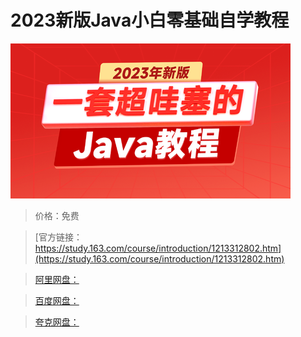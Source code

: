 # 2023新版Java小白零基础自学教程

![img](../../../assets/study163/free/595b6b9b05184eb5a2e2b6c9fb52e880.png)

> 价格：免费

> [官方链接：https://study.163.com/course/introduction/1213312802.htm](https://study.163.com/course/introduction/1213312802.htm)

> [阿里网盘：]()

> [百度网盘：]()

> [夸克网盘：]()

